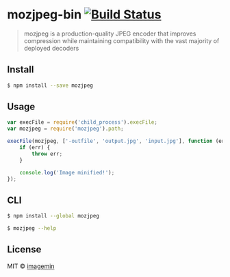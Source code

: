 # mozjpeg-bin [![Build Status](http://img.shields.io/travis/imagemin/mozjpeg-bin/master.svg?style=flat)](http://travis-ci.org/imagemin/mozjpeg-bin)

> mozjpeg is a production-quality JPEG encoder that improves compression while maintaining compatibility with the vast majority of deployed decoders


## Install

```sh
$ npm install --save mozjpeg
```


## Usage

```js
var execFile = require('child_process').execFile;
var mozjpeg = require('mozjpeg').path;

execFile(mozjpeg, ['-outfile', 'output.jpg', 'input.jpg'], function (err) {
	if (err) {
		throw err;
	}

	console.log('Image minified!');
});
```


## CLI

```sh
$ npm install --global mozjpeg
```

```sh
$ mozjpeg --help
```


## License

MIT © [imagemin](https://github.com/imagemin)
